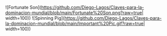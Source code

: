 ![Fortunate Son](https://github.com/Diego-Lagos/Claves-para-la-dominacion-mundial/blob/main/Fortunate%20Son.png?raw=true| width=100))
![Spinning Pig](https://github.com/Diego-Lagos/Claves-para-la-dominacion-mundial/blob/main/Important%20Pic.gif?raw=true| width=100))
